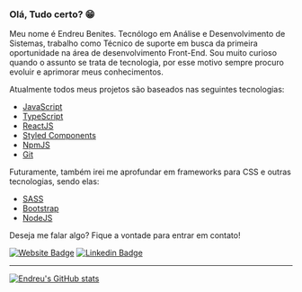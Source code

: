 ### Olá, Tudo certo? 😁 

Meu nome é Endreu Benites. Tecnólogo em Análise e Desenvolvimento de Sistemas, trabalho como Técnico de suporte em busca da primeira oportunidade na área de desenvolvimento Front-End.
Sou muito curioso quando o assunto se trata de tecnologia, por esse motivo sempre procuro evoluir e aprimorar meus conhecimentos.

Atualmente todos meus projetos são baseados nas seguintes tecnologias:

- [JavaScript](https://www.javascript.com/)
- [TypeScript](https://www.typescriptlang.org/)
- [ReactJS](https://reactjs.org/)
- [Styled Components](https://styled-components.com/)
- [NpmJS](https://www.npmjs.com/)
- [Git](https://git-scm.com)

Futuramente, também irei me aprofundar em frameworks para CSS e outras tecnologias, sendo elas:

- [SASS](https://sass-lang.com/)
- [Bootstrap](https://getbootstrap.com/)
- [NodeJS](https://nodejs.org/pt-br/)

Deseja me falar algo? Fique a vontade para entrar em contato!

[![Website Badge](https://img.shields.io/badge/Website-endreubenites.com-black)](https://endreubenites.com/portfolio/)
[![Linkedin Badge](https://img.shields.io/badge/-LinkedIn-blue?style=flat-square&logo=Linkedin&logoColor=white&link=https://www.linkedin.com/in/endreu-benites/)](https://www.linkedin.com/in/endreu-benites/)

____


[![Endreu's GitHub stats](https://github-readme-stats.vercel.app/api?username=endreumrb&theme=dark&show_icons=true&include_all_commits=true&count_private=true)](https://github.com/anuraghazra/github-readme-stats)

